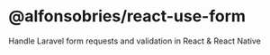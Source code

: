 # @alfonsobries/react-use-form

Handle Laravel form requests and validation in React &amp; React Native
